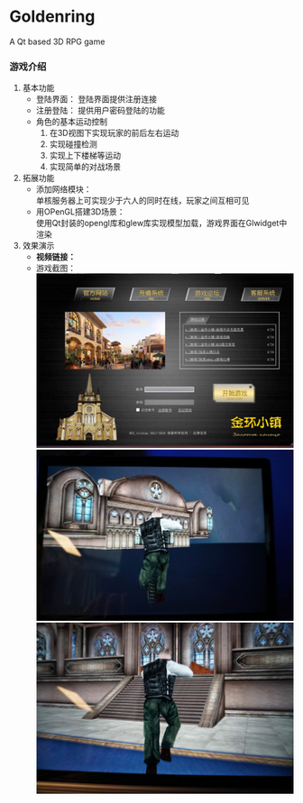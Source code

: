 # Goldenring
A Qt based 3D RPG game
### 游戏介绍
1. 基本功能
   - 登陆界面：   登陆界面提供注册连接
   - 注册登陆：   提供用户密码登陆的功能
   - 角色的基本运动控制
      1. 在3D视图下实现玩家的前后左右运动
      2. 实现碰撞检测
      3. 实现上下楼梯等运动
      4. 实现简单的对战场景
2. 拓展功能
   - 添加网络模块：  
        单核服务器上可实现少于六人的同时在线，玩家之间互相可见
   - 用OPenGL搭建3D场景：  
        使用Qt封装的opengl库和glew库实现模型加载，游戏界面在Glwidget中渲染
3. 效果演示
   - **视频链接：** 
   - 游戏截图：
   ![登陆界面](https://github.com/Dennis-lixinze/Goldenring/raw/master/display/0.JPG)
   ![1](https://github.com/Dennis-lixinze/Goldenring/raw/master/display/1.jpg)
   ![2](https://github.com/Dennis-lixinze/Goldenring/raw/master/display/2.jpg)
        
       







 
